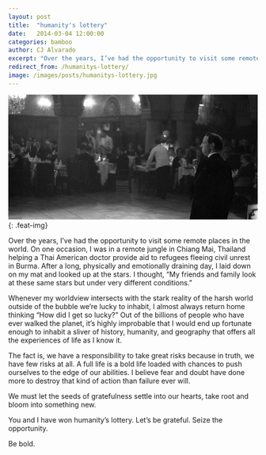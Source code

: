 ```yaml
---
layout: post
title:  "humanity's lottery"
date:   2014-03-04 12:00:00
categories: bamboo 
author: CJ Alvarado
excerpt: "Over the years, I’ve had the opportunity to visit some remote places in the world. On one occasion, I was in a remote jungle in Chiang Mai, Thailand helping a Thai American doctor provide aid to refugees fleeing civil unrest in Burma."
redirect_from: /humanitys-lottery/
image: /images/posts/humanitys-lottery.jpg
---
```


![Humanity's Lottery](/images/posts/humanitys-lottery.jpg){: .feat-img}

Over the years, I’ve had the opportunity to visit some remote places in the world. On one occasion, I was in a remote jungle in Chiang Mai, Thailand helping a Thai American doctor provide aid to refugees fleeing civil unrest in Burma. After a long, physically and emotionally draining day, I laid down on my mat and looked up at the stars. I thought, “My friends and family look at these same stars but under very different conditions.”

Whenever my worldview intersects with the stark reality of the harsh world outside of the bubble we’re lucky to inhabit, I almost always return home thinking “How did I get so lucky?” Out of the billions of people who have ever walked the planet, it’s highly improbable that I would end up fortunate enough to inhabit a sliver of history, humanity, and geography that offers all the experiences of life as I know it.

The fact is, we have a responsibility to take great risks because in truth, we have few risks at all. A full life is a bold life loaded with chances to push ourselves to the edge of our abilities. I believe fear and doubt have done more to destroy that kind of action than failure ever will.

We must let the seeds of gratefulness settle into our hearts, take root and bloom into something new.

You and I have won humanity’s lottery. Let’s be grateful. Seize the opportunity.

Be bold.